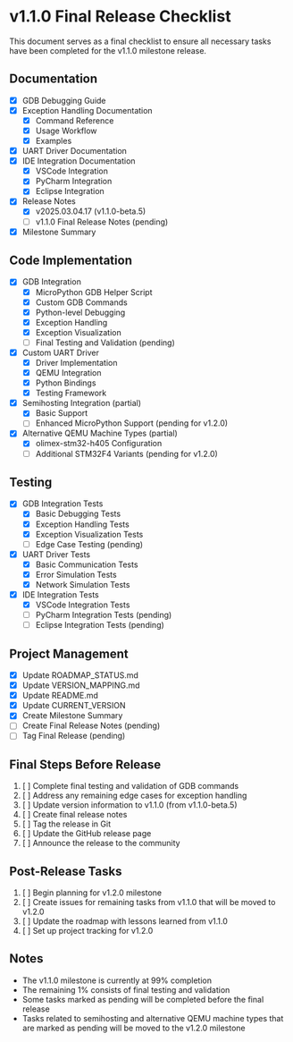 # v1.1.0 Final Release Checklist

This document serves as a final checklist to ensure all necessary tasks have been completed for the v1.1.0 milestone release.

## Documentation

- [x] GDB Debugging Guide
- [x] Exception Handling Documentation
  - [x] Command Reference
  - [x] Usage Workflow
  - [x] Examples
- [x] UART Driver Documentation
- [x] IDE Integration Documentation
  - [x] VSCode Integration
  - [x] PyCharm Integration
  - [x] Eclipse Integration
- [x] Release Notes
  - [x] v2025.03.04.17 (v1.1.0-beta.5)
  - [ ] v1.1.0 Final Release Notes (pending)
- [x] Milestone Summary

## Code Implementation

- [x] GDB Integration
  - [x] MicroPython GDB Helper Script
  - [x] Custom GDB Commands
  - [x] Python-level Debugging
  - [x] Exception Handling
  - [x] Exception Visualization
  - [ ] Final Testing and Validation (pending)
- [x] Custom UART Driver
  - [x] Driver Implementation
  - [x] QEMU Integration
  - [x] Python Bindings
  - [x] Testing Framework
- [x] Semihosting Integration (partial)
  - [x] Basic Support
  - [ ] Enhanced MicroPython Support (pending for v1.2.0)
- [x] Alternative QEMU Machine Types (partial)
  - [x] olimex-stm32-h405 Configuration
  - [ ] Additional STM32F4 Variants (pending for v1.2.0)

## Testing

- [x] GDB Integration Tests
  - [x] Basic Debugging Tests
  - [x] Exception Handling Tests
  - [x] Exception Visualization Tests
  - [ ] Edge Case Testing (pending)
- [x] UART Driver Tests
  - [x] Basic Communication Tests
  - [x] Error Simulation Tests
  - [x] Network Simulation Tests
- [x] IDE Integration Tests
  - [x] VSCode Integration Tests
  - [ ] PyCharm Integration Tests (pending)
  - [ ] Eclipse Integration Tests (pending)

## Project Management

- [x] Update ROADMAP_STATUS.md
- [x] Update VERSION_MAPPING.md
- [x] Update README.md
- [x] Update CURRENT_VERSION
- [x] Create Milestone Summary
- [ ] Create Final Release Notes (pending)
- [ ] Tag Final Release (pending)

## Final Steps Before Release

1. [ ] Complete final testing and validation of GDB commands
2. [ ] Address any remaining edge cases for exception handling
3. [ ] Update version information to v1.1.0 (from v1.1.0-beta.5)
4. [ ] Create final release notes
5. [ ] Tag the release in Git
6. [ ] Update the GitHub release page
7. [ ] Announce the release to the community

## Post-Release Tasks

1. [ ] Begin planning for v1.2.0 milestone
2. [ ] Create issues for remaining tasks from v1.1.0 that will be moved to v1.2.0
3. [ ] Update the roadmap with lessons learned from v1.1.0
4. [ ] Set up project tracking for v1.2.0

## Notes

- The v1.1.0 milestone is currently at 99% completion
- The remaining 1% consists of final testing and validation
- Some tasks marked as pending will be completed before the final release
- Tasks related to semihosting and alternative QEMU machine types that are marked as pending will be moved to the v1.2.0 milestone 